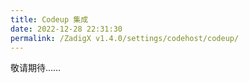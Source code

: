 ```yaml
---
title: Codeup 集成
date: 2022-12-28 22:31:30
permalink: /ZadigX v1.4.0/settings/codehost/codeup/
---
```


<Badge text="企业版" />
敬请期待……
